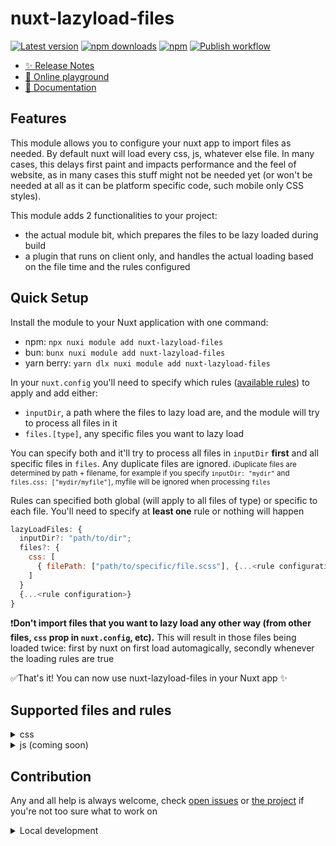 # nuxt-lazyload-files

[![Latest version][npm-version-src]][npm-version-href] [![npm downloads][npm-downloads-src]][npm-downloads-href] [![npm][npm-src]][npm-href] [![Publish workflow][publish-workflow-src]][publish-workflow-href]

- [✨ Release Notes](/CHANGELOG.md)
- [🏀 Online playground](https://stackblitz.com/github/Ribeiro-Tiago/nuxt-lazyload-files?file=playground%2Fapp.vue)
- [📖 Documentation](https://ribeiro-tiago.github.io/nuxt-lazyload-files/)

## Features

This module allows you to configure your nuxt app to import files as needed. By default nuxt will load every css, js, whatever else file. In many cases, this delays first paint and impacts performance and the feel of website, as in many cases this stuff might not be needed yet (or won't be needed at all as it can be platform specific code, such mobile only CSS styles).

This module adds 2 functionalities to your project:

- the actual module bit, which prepares the files to be lazy loaded during build
- a plugin that runs on client only, and handles the actual loading based on the file time and the rules configured

## Quick Setup

Install the module to your Nuxt application with one command:

- npm: `npx nuxi module add nuxt-lazyload-files`
- bun: `bunx nuxi module add nuxt-lazyload-files`
- yarn berry: `yarn dlx nuxi module add nuxt-lazyload-files`

In your `nuxt.config` you'll need to specify which rules ([available rules](#supported-files-and-rules)) to apply and add either:

- `inputDir`, a path where the files to lazy load are, and the module will try to process all files in it
- `files.[type]`, any specific files you want to lazy load

You can specify both and it'll try to process all files in `inputDir` **first** and all specific files in `files`. Any duplicate files are ignored.
<small>:information_source:Duplicate files are determined by path + filename, for example if you specify `inputDir: "mydir"` and `files.css: ["mydir/myfile"]`, myfile will be ignored when processing `files`</small>

Rules can specified both global (will apply to all files of type) or specific to each file. You'll need to specify at **least one** rule or nothing will happen

```javascript
lazyLoadFiles: {
  inputDir?: "path/to/dir";
  files?: {
    css: [
      { filePath: ["path/to/specific/file.scss"], {...<rule configuration>} }
    ]
  }
  {...<rule configuration>}
}
```

:exclamation:**Don't import files that you want to lazy load any other way (from other files, `css` prop in `nuxt.config`, etc).** This will result in those files being loaded twice: first by nuxt on first load automagically, secondly whenever the loading rules are true

:white_check_mark:That's it! You can now use nuxt-lazyload-files in your Nuxt app ✨

## Supported files and rules

<details>
  <summary>css</summary>

At the moment this module only supports lazy loading SCSS files. All other preprocessors and vanilla CSS still needs to be implemented, haven't had the time

These files also get compiled into plain CSS during build time, and it's those that the plugin uses

| Rule                   | Config            | Supported format | Description                                               |
| ---------------------- | ----------------- | ---------------- | --------------------------------------------------------- |
| windowWidthGreaterThan | { width: number } | SCSS             | Loads the files when window width is greater than `width` |
| windowWidthLessThan    | { width: number } | SCSS             | Loads the files when window width is less than `width`    |

</details>

<details>
  <summary>js (coming soon)</summary>
</details>

## Contribution

Any and all help is always welcome, check [open issues](https://github.com/Ribeiro-Tiago/nuxt-lazyload-files/issues) or [the project](https://github.com/users/Ribeiro-Tiago/projects/1/views/1) if you're not too sure what to work on

<details>
  <summary>Local development</summary>

```bash
# Install dependencies
bun install

# Generate type stubs
bun run dev:prepare

# Develop with the playground
bun run dev

# bun the playground
bun run dev:build

# Run ESLint
bun run lint

# Run Vitest
bun run test
bun run test:watch

# Release new version
bun run release
```

#### Link package for local debugging

If you're developing something and want to test against a real example project, or are debugging something in your project that uses this module, you can link both projects, effectively making your project use your local version of the module instead (as [detailed here](https://vueschool.io/lessons/navigating-the-official-starter-template) at around the 9 minute mark)

```bash
# Go the dependency in node modules and run bun link to enable linking
cd ./node_modules/nuxt-lazyload-files && bun link && cd -

# back at the root of your project do, link it to the package
bun link nuxt-lazyload-files
```

</details>

<!-- Badges -->

[npm-version-src]: https://img.shields.io/npm/v/nuxt-lazyload-files/latest.svg?style=flat&colorA=020420&colorB=00DC82
[npm-version-href]: https://npmjs.com/package/nuxt-lazyload-files
[npm-downloads-src]: https://img.shields.io/npm/dm/nuxt-lazyload-files.svg?style=flat&colorA=020420&colorB=00DC82
[npm-downloads-href]: https://npm.chart.dev/nuxt-lazyload-files
[npm-src]: https://img.shields.io/npm/l/nuxt-lazyload-files.svg?style=flat&colorA=020420&colorB=00DC82
[npm-href]: https://npmjs.com/package/nuxt-lazyload-files
[publish-workflow-src]: https://img.shields.io/github/actions/workflow/status/ribeiro-tiago/nuxt-lazyload-files/publish.yml?branch=master
[publish-workflow-href]: https://github.com/Ribeiro-Tiago/nuxt-lazyload-files/actions/workflows/publish.yml

